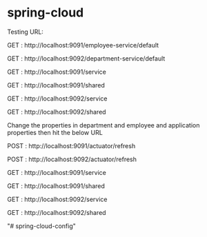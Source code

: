 # spring-cloud



Testing URL:

GET :  http://localhost:9091/employee-service/default 

GET :  http://localhost:9092/department-service/default 

GET :  http://localhost:9091/service

GET :  http://localhost:9091/shared

GET :  http://localhost:9092/service

GET :  http://localhost:9092/shared

Change the properties in department and employee and application properties then hit the below URL

POST :  http://localhost:9091/actuator/refresh 

POST :  http://localhost:9092/actuator/refresh 

GET :  http://localhost:9091/service

GET :  http://localhost:9091/shared

GET :  http://localhost:9092/service

GET :  http://localhost:9092/shared


"# spring-cloud-config" 
